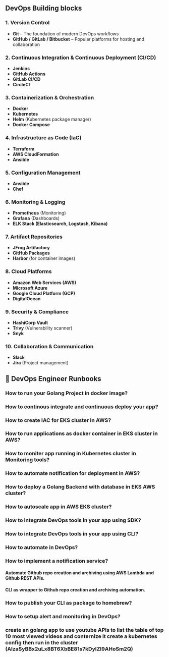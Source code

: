 ## DevOps Building blocks
### 1. **Version Control**
- **Git** – The foundation of modern DevOps workflows
- **GitHub / GitLab / Bitbucket** – Popular platforms for hosting and collaboration

### 2. **Continuous Integration & Continuous Deployment (CI/CD)**
- **Jenkins**
- **GitHub Actions**
- **GitLab CI/CD**
- **CircleCI**

### 3. **Containerization & Orchestration**
- **Docker**
- **Kubernetes**
- **Helm** (Kubernetes package manager)
- **Docker Compose**

### 4. **Infrastructure as Code (IaC)**
- **Terraform**
- **AWS CloudFormation**
- **Ansible**

### 5. **Configuration Management**
- **Ansible**
- **Chef**

### 6. **Monitoring & Logging**
- **Prometheus** (Monitoring)
- **Grafana** (Dashboards)
- **ELK Stack (Elasticsearch, Logstash, Kibana)**

### 7. **Artifact Repositories**
- **JFrog Artifactory**
- **GitHub Packages**
- **Harbor** (for container images)

### 8. **Cloud Platforms**
- **Amazon Web Services (AWS)**
- **Microsoft Azure**
- **Google Cloud Platform (GCP)**
- **DigitalOcean**

### 9. **Security & Compliance**
- **HashiCorp Vault**
- **Trivy** (Vulnerability scanner)
- **Snyk**

### 10. **Collaboration & Communication**
- **Slack**
- **Jira** (Project management)


## 🧰 DevOps Engineer Runbooks
### How to run your Golang Project in docker image?
### How to continous integrate and continuous deploy your app?
### How to create IAC for EKS cluster in AWS?
### How to run applications as docker container in EKS cluster in AWS?
### How to moniter app running in Kubernetes cluster in Monitoring tools?
### How to automate notification for deployment in AWS?
### How to deploy a Golang Backend with database in EKS AWS cluster?
### How to autoscale app in AWS EKS cluster?
### How to integrate DevOps tools in your app using SDK?
### How to integrate DevOps tools in your app using CLI?
### How to automate in DevOps?
### How to implement a notification service?
#### Automate Github repo creation and archiving using AWS Lambda and Github REST APIs.
#### CLI as wrapper to Github repo creation and archiving automation.
### How to publish your CLI as package to homebrew?
### How to setup alert and monitoring in DevOps?
### create an golang app to use youtube APIs to list the table of top 10 most viewed videos and conternize it create a kubernetes config then run in the cluster (AIzaSyBBx2uLx8BT6XbBE81s7kDyIZI9AHoSm2Q)
